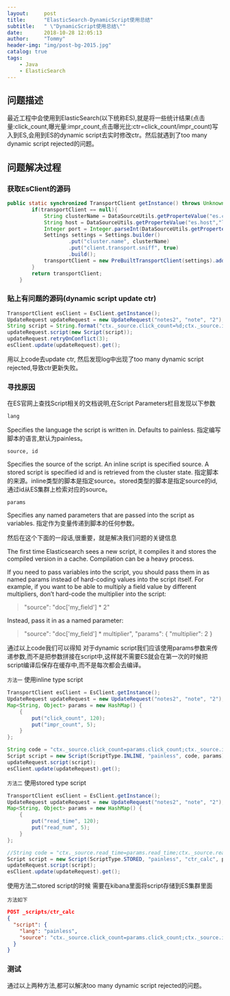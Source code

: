 ```yaml
---
layout:     post
title:      "ElasticSearch-DynamicScript使用总结"
subtitle:   " \"DynamicScript使用总结\""
date:       2018-10-28 12:05:13
author:     "Tommy"
header-img: "img/post-bg-2015.jpg"
catalog: true
tags:
    - Java
    - ElasticSearch
---
```


## 问题描述

最近工程中会使用到ElasticSearch(以下统称ES),就是将一些统计结果(点击量:click_count,曝光量:impr_count,点击曝光比:ctr=click_count/impr_count)写入到ES,会用到ES的dynamic script去实时修改ctr。然后就遇到了too many dynamic script rejected的问题。

## 问题解决过程
### 获取EsClient的源码

```java
public static synchronized TransportClient getInstance() throws UnknownHostException {
        if(transportClient == null){
            String clusterName = DataSourceUtils.getProperteValue("es.cluster", "es");
            String host = DataSourceUtils.getProperteValue("es.host","localhost");
            Integer port = Integer.parseInt(DataSourceUtils.getProperteValue("es.port","9300"));
            Settings settings = Settings.builder()
                    .put("cluster.name", clusterName)
                    .put("client.transport.sniff", true)
                    .build();
            transportClient = new PreBuiltTransportClient(settings).addTransportAddress(new InetSocketTransportAddress(InetAddress.getByName(host), port));
        }
        return transportClient;
    }
```

### 贴上有问题的源码(dynamic script update ctr)

```java
TransportClient esClient = EsClient.getInstance();
UpdateRequest updateRequest = new UpdateRequest("notes2", "note", "2");
String script = String.format("ctx._source.click_count=%d;ctx._source.impr_count=%d;ctx._source.ctr=(double)ctx._source.click_count/ctx._source.impr_count", 15, 120);
updateRequest.script(new Script(script));
updateRequest.retryOnConflict(3);
esClient.update(updateRequest).get();
```

用以上code去update ctr, 然后发现log中出现了too many dynamic script rejected,导致ctr更新失败。

### 寻找原因

在ES官网上查找Script相关的文档说明,在Script Parameters栏目发现以下参数

`lang`

Specifies the language the script is written in. Defaults to painless.
指定编写脚本的语言,默认为painless。

`source, id`

Specifies the source of the script. An inline script is specified source. A stored script is specified id and is retrieved from the cluster state.
指定脚本的来源。inline类型的脚本是指定source。stored类型的脚本是指定source的id,通过id从ES集群上检索对应的source。

`params`

Specifies any named parameters that are passed into the script as variables.
指定作为变量传递到脚本的任何参数。

然后在这个下面的一段话,很重要，就是解决我们问题的关键信息

The first time Elasticsearch sees a new script, it compiles it and stores the compiled version in a cache. Compilation can be a heavy process.

If you need to pass variables into the script, you should pass them in as named params instead of hard-coding values into the script itself. For example, if you want to be able to multiply a field value by different multipliers, don’t hard-code the multiplier into the script:
> "source": "doc['my_field'] * 2"

Instead, pass it in as a named parameter:

> "source": "doc['my_field'] * multiplier",
  "params": {
    "multiplier": 2
  }

通过以上code我们可以得知 对于dynamic script我们应该使用params参数来传递参数,而不是把参数拼接在script中,这样就不需要ES就会在第一次的时候把script编译后保存在缓存中,而不是每次都会去编译。

`方法一` 使用inline type script
```java
TransportClient esClient = EsClient.getInstance();
UpdateRequest updateRequest = new UpdateRequest("notes2", "note", "2");
Map<String, Object> params = new HashMap() {
    {
        put("click_count", 120);
        put("impr_count", 5);
    }
};

String code = "ctx._source.click_count=params.click_count;ctx._source.impr_count=params.impr_count;ctx._source.ctr=(double)ctx._source.click_count/ctx._source.impr_count*100";
Script script = new Script(ScriptType.INLINE, "painless", code, params);
updateRequest.script(script);
esClient.update(updateRequest).get();
```

`方法二` 使用stored type script
```java
TransportClient esClient = EsClient.getInstance();
UpdateRequest updateRequest = new UpdateRequest("notes2", "note", "2");
Map<String, Object> params = new HashMap() {
    {
        put("read_time", 120);
        put("read_num", 5);
    }
};

//String code = "ctx._source.read_time=params.read_time;ctx._source.read_num=params.read_num;ctx._source.avg_read_time=(double)ctx._source.read_time/ctx._source.read_num";
Script script = new Script(ScriptType.STORED, "painless", "ctr_calc", params);
updateRequest.script(script);
esClient.update(updateRequest).get();
```

使用方法二stored script的时候 需要在kibana里面将script存储到ES集群里面

`方法如下`
```json
POST _scripts/ctr_calc
{
  "script": {
    "lang": "painless",
    "source": "ctx._source.click_count=params.click_count;ctx._source.impr_count=params.impr_count;ctx._source.ctr=(double)ctx._source.click_count/ctx._source.impr_count*100"
  }
}
```

### 测试

通过以上两种方法,都可以解决too many dynamic script rejected的问题。





